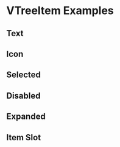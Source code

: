 # VTreeItem Examples

## Text
<code-tab>
<template #example>
<TextExample/>
</template>
<template #code>

```vue
<!--@include: ./components/tree-item/TextExample.vue-->
```
</template>
</code-tab>


## Icon
<code-tab>
<template #example>
<IconExample/>
</template>
<template #code>

```vue
<!--@include: ./components/tree-item/IconExample.vue-->
```
</template>
</code-tab>


## Selected
<code-tab>
<template #example>
<SelectedExample/>
</template>
<template #code>

```vue
<!--@include: ./components/tree-item/SelectedExample.vue-->
```
</template>
</code-tab>

## Disabled
<code-tab>
<template #example>
<DisabledExample/>
</template>
<template #code>

```vue
<!--@include: ./components/tree-item/DisabledExample.vue-->
```
</template>
</code-tab>


## Expanded
<code-tab>
<template #example>
<ExpandedExample/>
</template>
<template #code>

```vue
<!--@include: ./components/tree-item/ExpandedExample.vue-->
```
</template>
</code-tab>


## Item Slot
<code-tab>
<template #example>
<ItemSlotExample/>
</template>
<template #code>

```vue
<!--@include: ./components/tree-item/ItemSlotExample.vue-->
```
</template>
</code-tab>



<script setup lang="ts">
import CodeTab from '../custom/CodeTab.vue';
import { defineClientComponent } from "vitepress";

const TextExample = defineClientComponent(() => import("./components/tree-item/TextExample.vue"));
const IconExample = defineClientComponent(() => import("./components/tree-item/IconExample.vue"));
const SelectedExample = defineClientComponent(() => import("./components/tree-item/SelectedExample.vue"));
const DisabledExample = defineClientComponent(() => import("./components/tree-item/DisabledExample.vue"));
const ExpandedExample = defineClientComponent(() => import ("./components/tree-item/ExpandedExample.vue"));
const ItemSlotExample = defineClientComponent(() => import ("./components/tree-item/ItemSlotExample.vue"));
</script>
